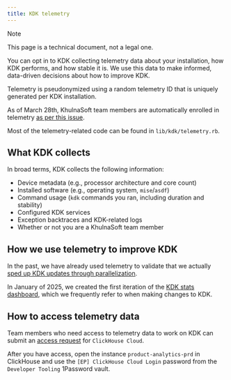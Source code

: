 ```yaml
---
title: KDK telemetry
---
```


> [!note]
> This page is a technical document, not a legal one.

You can opt in to KDK collecting telemetry data about your installation,
how KDK performs, and how stable it is. We use this data to make
informed, data-driven decisions about how to improve KDK.

Telemetry is pseudonymized using a random telemetry ID that is uniquely
generated per KDK installation.

As of March 28th, KhulnaSoft team members are automatically enrolled in telemetry
[as per this issue](https://github.com/khulnasoft-lab/khulnasoft-development-kit/-/issues/2529).

Most of the telemetry-related code can be found in `lib/kdk/telemetry.rb`.

## What KDK collects

In broad terms, KDK collects the following information:

- Device metadata (e.g., processor architecture and core count)
- Installed software (e.g., operating system, `mise`/`asdf`)
- Command usage (`kdk` commands you ran, including duration and stability)
- Configured KDK services
- Exception backtraces and KDK-related logs
- Whether or not you are a KhulnaSoft team member

## How we use telemetry to improve KDK

In the past, we have already used telemetry to validate that we actually
[sped up KDK updates through parallelization](https://codingpa.ws/post/faster-updates-with-fancy-spinners).

In January of 2025, we created the first iteration of the
[KDK stats dashboard](https://kdk-stats-826305.gitlab.io/), which we
frequently refer to when making changes to KDK.

## How to access telemetry data

Team members who need access to telemetry data to work on KDK can submit
an [access request](https://gitlab.com/gitlab-com/team-member-epics/access-requests)
for `ClickHouse Cloud`.

After you have access, open the instance `product-analytics-prd` in
ClickHouse and use the `[EP] ClickHouse Cloud Login` password from the
`Developer Tooling` 1Password vault.
